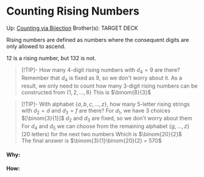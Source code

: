 # Counting Rising Numbers

Up: [Counting via Bijection](counting_via_bijection)
Brother(s):
TARGET DECK

Rising numbers are defined as numbers where the consequent digits are only allowed to ascend.

12 is a rising number, but 132 is not.

> [!TIP]- How many 4-digit rising numbers with $d_4 = 9$ are there?
> Remember that $d_4$ is fixed as 9, so we don't worry about it.
> As a result, we only need to count how many 3-digit rising numbers can be constructed from $\{1, 2, ..., 8\}$
> This is $\binom{8}{3}$

> [!TIP]- With alphabet $\{a, b, c, ..., z\}$, how many 5-letter rising strings with $d_2 = d$ and $d_3 = f$ are there?
> For $d_1$, we have 3 choices $[\binom{3}{1}]$
> $d_2$ and $d_3$ are fixed, so we don't worry about them
> For $d_4$ and $d_5$ we can choose from the remaining alphabet $\{g,...,z\}$ (20 letters) for the next two numbers
> Which is $\binom{20}{2}$  
> The final answer is $\binom{3}{1}\binom{20}{2} = 570$

































#### Why:
#### How:









